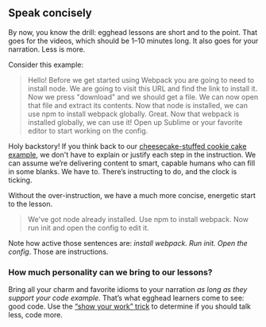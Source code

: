 ## Speak concisely
By now, you know the drill: egghead lessons are short and to the point. That goes for the videos, which should be 1–10 minutes long. It also goes for your narration. Less is more.

Consider this example:


> Hello! Before we get started using Webpack you are going to need to install node. We are going to visit this URL and find the link to install it. Now we press "download" and we should get a file. We can now open that file and extract its contents. Now that node is installed, we can use npm to install webpack globally. Great. Now that webpack is installed globally, we can use it! Open up Sublime or your favorite editor to start working on the config.

Holy backstory! If you think back to our [cheesecake-stuffed cookie cake example](#what-makes-a-great-lesson), we don't have to explain or justify each step in the instruction. We can assume we’re delivering content to smart, capable humans who can fill in some blanks. We have to. There’s instructing to do, and the clock is ticking.

Without the over-instruction, we have a much more concise, energetic start to the lesson.


> We've got node already installed. Use npm to install webpack. Now run init and open the config to edit it.

Note how active those sentences are: *install webpack. Run init. Open the config*. Those are instructions.


### How much personality can we bring to our lessons?

Bring all your charm and favorite idioms to your narration *as long as they support your code example*. That’s what egghead learners come to see: good code. Use the [“show your work” trick](#the-show-your-work-trick) to determine if you should talk less, code more.

